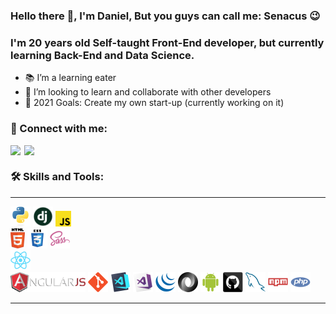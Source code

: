 ### Hello there 👋, I'm Daniel, But you guys can call me: Senacus 😉

<p align="center">
  <h3 color="blue"> I'm 20 years old Self-taught Front-End developer, but currently learning Back-End and Data Science.</h3>
</p>

- 📚 I’m a learning eater
- 🤝 I’m looking to learn and collaborate with other developers
- 🥅 2021 Goals: Create my own start-up (currently working on it)



### 🤙 Connect with me:


[<img align="left" width="22px" src="https://cdn.jsdelivr.net/npm/simple-icons@v3/icons/linkedin.svg" />][linkedin]

[<img align="left"  width="22px" src="https://cdn.jsdelivr.net/npm/simple-icons@v3/icons/instagram.svg" />][instagram]

<br />

### 🛠️ Skills  and Tools:


<hr>

<p align="center">

  <code><img title="Python" height="32" src="https://github.com/DanielSenacus/DanielSenacus/blob/master/images/python-original.svg"></code>
  <code><img title="Django" height="32" src="https://github.com/DanielSenacus/DanielSenacus/blob/master/images/django.png"></code>
  <code><img title="Javascript" height="25" src="https://github.com/DanielSenacus/DanielSenacus/blob/master/images/javascript.svg"></code>  
  <code><img title="HTML5" height="32" src="https://github.com/DanielSenacus/DanielSenacus/blob/master/images/html5.svg"></code>
  <code><img title="CSS" height="32" src="https://github.com/DanielSenacus/DanielSenacus/blob/master/images/css.svg"></code>
  <code><img title="SASS" height="32" src="https://github.com/DanielSenacus/DanielSenacus/blob/master/images/sass.svg"></code>  
  <code><img title="React" height="32" src="https://github.com/DanielSenacus/DanielSenacus/blob/master/images/react-original.svg"></code>  
  <code><img title="AngularJS" height="32" src="https://github.com/DanielSenacus/DanielSenacus/blob/master/images/angularjs.png"></code>
  <code><img title="Git" height="32" src="https://github.com/DanielSenacus/DanielSenacus/blob/master/images/git-original.svg"></code> 
  <code><img title="Visual Studio Code" height="32" src="https://github.com/DanielSenacus/DanielSenacus/blob/master/images/vscode.png"></code>
  <code><img title="Microsoft Visual Studio" height="32" src="https://github.com/DanielSenacus/DanielSenacus/blob/master/images/visualstudio.png"></code>
  <code><img title="JQuery" height="32" src="https://github.com/DanielSenacus/DanielSenacus/blob/master/images/jquery-original.svg"></code>
  <code><img title="JSON" height="32" src="https://github.com/DanielSenacus/DanielSenacus/blob/master/images/json.svg"></code>
  <code><img title="Android" height="32" src="https://github.com/DanielSenacus/DanielSenacus/blob/master/images/android.svg"></code>
  <code><img title="GitHub" height="32" src="https://github.com/DanielSenacus/DanielSenacus/blob/master/images/github.svg"></code>
  <code><img title="MySQL" height="32" src="https://github.com/DanielSenacus/DanielSenacus/blob/master/images/mysql.svg"></code>
  <code><img title="npm" height="32" src="https://github.com/DanielSenacus/DanielSenacus/blob/master/images/npm.svg"></code>
  <code><img title="PHP" height="32" src="https://github.com/DanielSenacus/DanielSenacus/blob/master/images/php.svg"></code>
 
</p>


<hr>


[instagram]: https://www.instagram.com/danielsenacus/
[linkedin]: https://www.linkedin.com/in/daniel-senacus-33722320a/

